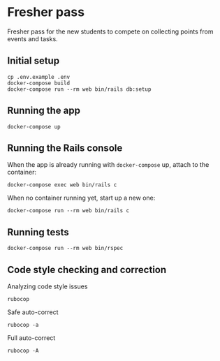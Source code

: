 # Fresher pass

Fresher pass for the new students to compete on collecting points from events and tasks.

## Initial setup
```
cp .env.example .env
docker-compose build
docker-compose run --rm web bin/rails db:setup
```

## Running the app
```
docker-compose up
```

## Running the Rails console
When the app is already running with `docker-compose` up, attach to the container:
```
docker-compose exec web bin/rails c
```

When no container running yet, start up a new one:
```
docker-compose run --rm web bin/rails c
```

## Running tests
```
docker-compose run --rm web bin/rspec
```

## Code style checking and correction
Analyzing code style issues
```
rubocop
```
Safe auto-correct
```
rubocop -a
```
Full auto-correct
```
rubocop -A
```

